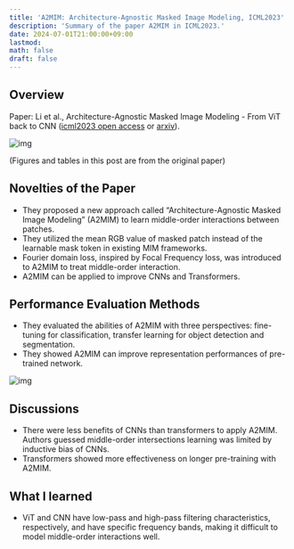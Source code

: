```yaml
---
title: 'A2MIM: Architecture-Agnostic Masked Image Modeling, ICML2023'
description: 'Summary of the paper A2MIM in ICML2023.'
date: 2024-07-01T21:00:00+09:00
lastmod: 
math: false
draft: false
---
```


## Overview

Paper: Li et al., Architecture-Agnostic Masked Image Modeling - From ViT back to CNN ([icml2023 open access](https://icml.cc/virtual/2023/poster/24861) or [arxiv](https://arxiv.org/abs/2205.13943)).

![img](https://img.tsuji.tech/a2mim-icml2023-0.jpg)

(Figures and tables in this post are from the original paper)

## Novelties of the Paper

* They proposed a new approach called “Architecture-Agnostic Masked Image Modeling” (A2MIM) to learn middle-order interactions between patches.
* They utilized the mean RGB value of masked patch instead of the learnable mask token in existing MIM frameworks.
* Fourier domain loss, inspired by Focal Frequency loss, was introduced to A2MIM to treat middle-order interaction.
* A2MIM can be applied to improve CNNs and Transformers.

## Performance Evaluation Methods

* They evaluated the abilities of A2MIM with three perspectives: fine-tuning for classification, transfer learning for object detection and segmentation.
* They showed A2MIM can improve representation performances of pre-trained network.

![img](https://img.tsuji.tech/a2mim-icml2023-1.jpg)

## Discussions

* There were less benefits of CNNs than transformers to apply A2MIM. Authors guessed middle-order intersections learning was limited by inductive bias of CNNs.
* Transformers showed more effectiveness on longer pre-training with A2MIM.

## What I learned

* ViT and CNN have low-pass and high-pass filtering characteristics, respectively, and have specific frequency bands, making it difficult to model middle-order interactions well.